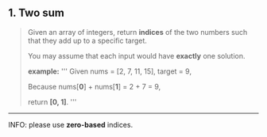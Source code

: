 ## 1. Two sum

> Given an array of integers, return **indices** of the two numbers such that they add up to a specific target.
>
> You may assume that each input would have **exactly** one solution.
> 
> **example:**
> '''
> Given nums = [2, 7, 11, 15], target = 9,
> 
> Because nums[**0**] + nums[**1**] = 2 + 7 = 9,
> 
> return **[0, 1]**.
> '''
>

---

INFO: please use **zero-based** indices.
